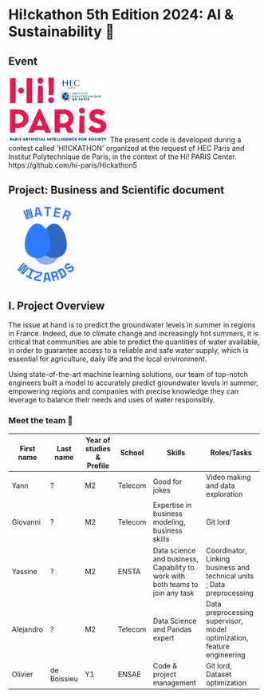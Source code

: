 # Hi!ckathon 5th Edition 2024: AI & Sustainability 🌲

## Event
<img src="images/image.png" alt="Hi! Paris Logo" width="200"/>
The present code is developed during a contest called 'HI!CKATHON' organized at the request of HEC Paris and Institut Polytechnique de Paris, in the context of the Hi! PARIS Center.
https://github.com/hi-paris/Hickathon5

## Project: Business and Scientific document
<img src="images/waterwizards_logo.png" alt="Water Wizards Logo" width="150"/>

## I. Project Overview

The issue at hand is to predict the groundwater levels in summer in regions in France. Indeed, due to climate change and increasingly hot summers, it is critical that communities are able to predict the quantities of water available, in order to guarantee access to a reliable and safe water supply, which is essential for agriculture, daily life and the local environment.

Using state-of-the-art machine learning solutions, our team of top-notch engineers built a model to accurately predict groundwater levels in summer, empowering regions and companies with precise knowledge they can leverage to balance their needs and uses of water responsibly.
### Meet the team :handshake:
| First name | Last name   | Year of studies & Profile | School  | Skills                                                                          | Roles/Tasks                                                            |
|------------|-------------|---------------------------|---------|---------------------------------------------------------------------------------| ---------------------------------------------------------------------- |
| Yann       | ?           | M2                        | Telecom | Good for jokes                                                                  | Video making and data exploration                                      |
| Giovanni   | ?           | M2                        | Telecom | Expertise in business modeling, business skills                                 | Git lord                       |
| Yassine    | ?           | M2                        | ENSTA   | Data science and business,  Capability to work with both teams to join any task | Coordinator, Linking business and technical units ; Data preprocessing |
| Alejandro  | ?           | M2                        | Telecom | Data Science and Pandas expert                                                  | Data preprocessing supervisor, model optimization, feature engineering |
| Olivier    | de Boissieu | Y1                        | ENSAE   | Code & project management                                                       | Git lord, Dataset optimization                                         |


